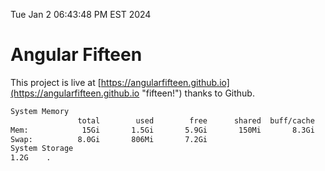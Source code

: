 Tue Jan  2 06:43:48 PM EST 2024

# Angular Fifteen


This project is live at [https://angularfifteen.github.io](https://angularfifteen.github.io "fifteen!") thanks to Github.

```bash
System Memory
               total        used        free      shared  buff/cache   available
Mem:            15Gi       1.5Gi       5.9Gi       150Mi       8.3Gi        13Gi
Swap:          8.0Gi       806Mi       7.2Gi
System Storage
1.2G	.
```
```bash
